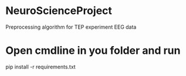 # NeuroScienceProject
Preprocessing algorithm for TEP experiment EEG data

# Open cmdline in you folder and run
pip install -r requirements.txt
